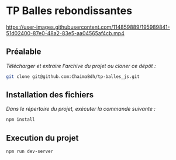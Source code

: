 # TP Balles rebondissantes




https://user-images.githubusercontent.com/114859889/195989841-51d02400-87e0-48a2-83e5-aa04565af4cb.mp4



## Préalable 

*Télécharger et extraire l'archive du projet ou cloner ce dépôt :*  

```bash
git clone git@github.com:ChaimaBdh/tp-balles_js.git
```

## Installation des fichiers

*Dans le répertoire du projet, exécuter la commande suivante :*

```bash
npm install
```
  
  
## Execution du projet 

```bash
npm run dev-server
```
